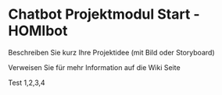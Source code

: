 # Chatbot Projektmodul Start - HOMIbot

Beschreiben Sie kurz Ihre Projektidee (mit Bild oder Storyboard)

Verweisen Sie für mehr Information auf die Wiki Seite

Test 1,2,3,4 